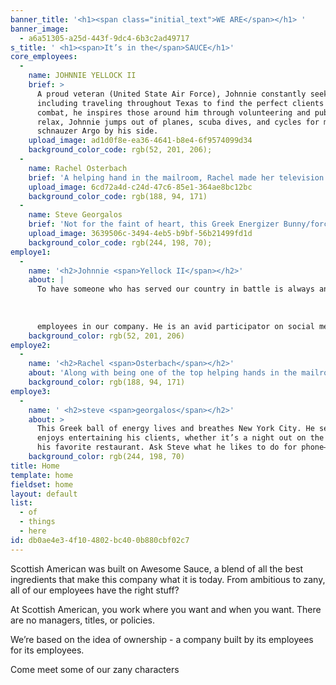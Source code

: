 ```yaml
---
banner_title: '<h1><span class="initial_text">WE ARE</span></h1> '
banner_image:
  - a6a51305-a25d-443f-9dc4-6b3c2ad49717
s_title: ' <h1><span>It’s in the</span>SAUCE</h1>'
core_employees:
  - 
    name: JOHNNIE YELLOCK II
    brief: >
      A proud veteran (United State Air Force), Johnnie constantly seeks out new challenges to overcome,
      including traveling throughout Texas to find the perfect clients for Scottish American. Wounded in
      combat, he inspires those around him through volunteering and public speaking. When he wants to
      relax, Johnnie jumps out of planes, scuba dives, and cycles for miles on end with his giant
      schnauzer Argo by his side.
    upload_image: ad1d0f8e-ea36-4641-b8e4-6f9574099d34
    background_color_code: rgb(52, 201, 206);
  - 
    name: Rachel Osterbach
    brief: 'A helping hand in the mailroom, Rachel made her television debut on A&E’s Emmy Award-winning docu-series, Born This Way. Born This Way highlights the outgoing personalities of Rachel and six other young adults born with Down Syndrome. When asked what her favorite part of being on TV is, Rachel laughs and says, “Being famous of course!”'
    upload_image: 6cd72a4d-c24d-47c6-85e1-364ae8bc12bc
    background_color_code: rgb(188, 94, 171)
  - 
    name: Steve Georgalos
    brief: 'Not for the faint of heart, this Greek Energizer Bunny/force of nature lives and breathes New York City. Steve is an expert in  construction insurance and enjoys entertaining his clients, typically with with an amazing meal at his favorite steak restaurant.  We’re not entirely sure about Steve’s claim that he has the nicest hair in the industry, but we are sure that he can shoot the 3 like Steph Curry!'
    upload_image: 3639506c-3494-4eb5-b9bf-56b21499fd1d
    background_color_code: rgb(244, 198, 70);
employe1:
  - 
    name: '<h2>Johnnie <span>Yellock II</span></h2>'
    about: |
      To have someone who has served our country in battle is always an honor. Johnnie fought in XX War, but now is one our top
      
      
      
      employees in our company. He is an avid participator on social media and always enjoys a good hike. Want to know what the best trails are? Just ask Johnnie!
    background_color: rgb(52, 201, 206)
employe2:
  - 
    name: '<h2>Rachel <span>Osterbach</span></h2>'
    about: 'Along with being one of the top helping hands in the mailroom, Rachel made her television debut on A&E Born This Way. This docu-series highlights the outgoing personalities and amazing abilities of seven young adults born with Down Syndrome. When asking her what her favorite part of being on TV, she says, “Being famous.”'
    background_color: rgb(188, 94, 171)
employe3:
  - 
    name: ' <h2>steve <span>georgalos</span></h2>'
    about: >
      This Greek ball of energy lives and breathes New York City. He sells construction insurance and
      enjoys entertaining his clients, whether it’s a night out on the town or with an amazing meal at
      his favorite restaurant. Ask Steve what he likes to do for phone–make lots and lots of money!
    background_color: rgb(244, 198, 70)
title: Home
template: home
fieldset: home
layout: default
list:
  - of
  - things
  - here
id: db0ae4e3-4f10-4802-bc40-0b880cbf02c7
---
```

<p>Scottish American was built on Awesome Sauce, a blend of all the best ingredients that make this company what it is today. From ambitious to zany, all of our employees have the right stuff?</p>
<p>At Scottish American, you work where you want and when you want. There are no managers, titles, or policies. </p>

<p>We’re based on the idea of ownership - a company built by its employees for its employees.</p>

<p>Come meet some of our zany characters</p>